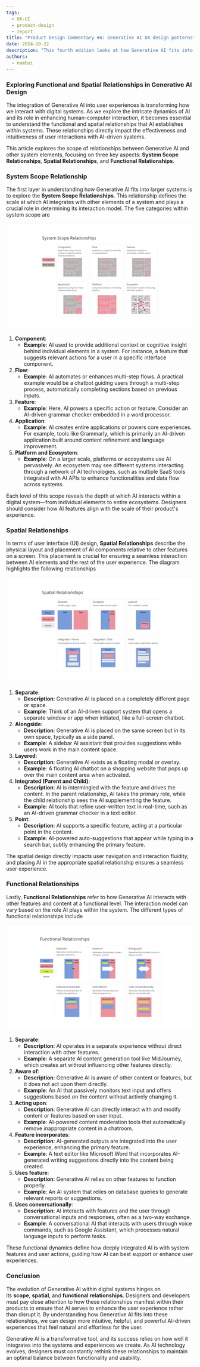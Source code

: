 ```yaml
---
tags:
  - UX-UI
  - product-design
  - report
title: "Product Design Commentary #4: Generative AI UX design patterns"
date: 2024-10-22
description: "This fourth edition looks at how Generative AI fits into digital systems. We examine the connections between AI and other parts of a system, focusing on scope, space, and function. Learn how these connections affect the way we design AI features and make them easy to use. Get practical tips on adding AI to your products in ways that make sense for users."
authors:
  - nambui
---
```


### Exploring Functional and Spatial Relationships in Generative AI Design
The integration of Generative AI into user experiences is transforming how we interact with digital systems. As we explore the intricate dynamics of AI and its role in enhancing human-computer interaction, it becomes essential to understand the functional and spatial relationships that AI establishes within systems. These relationships directly impact the effectiveness and intuitiveness of user interactions with AI-driven systems.

This article explores the scope of relationships between Generative AI and other system elements, focusing on three key aspects: **System Scope Relationships**, **Spatial Relationships**, and **Functional Relationships**.

### System Scope Relationship
The first layer in understanding how Generative AI fits into larger systems is to explore the **System Scope Relationships**. This relationship defines the scale at which AI integrates with other elements of a system and plays a crucial role in determining its interaction model. The five categories within system scope are

![](assets/4-product-design-weekly-system-scope-relationships.png)

1. **Component**:
    - **Example**: AI used to provide additional context or cognitive insight behind individual elements in a system. For instance, a feature that suggests relevant actions for a user in a specific interface component.
2. **Flow**:
    - **Example**: AI automates or enhances multi-step flows. A practical example would be a chatbot guiding users through a multi-step process, automatically completing sections based on previous inputs.
3. **Feature**:
    - **Example**: Here, AI powers a specific action or feature. Consider an AI-driven grammar checker embedded in a word processor.
4. **Application**:
    - **Example**: AI creates entire applications or powers core experiences. For example, tools like Grammarly, which is primarily an AI-driven application built around content refinement and language improvement.
5. **Platform and Ecosystem**:
    - **Example**: On a larger scale, platforms or ecosystems use AI pervasively. An ecosystem may see different systems interacting through a network of AI technologies, such as multiple SaaS tools integrated with AI APIs to enhance functionalities and data flow across systems.

Each level of this scope reveals the depth at which AI interacts within a digital system—from individual elements to entire ecosystems. Designers should consider how AI features align with the scale of their product's experience.

### Spatial Relationships
In terms of user interface (UI) design, **Spatial Relationships** describe the physical layout and placement of AI components relative to other features on a screen. This placement is crucial for ensuring a seamless interaction between AI elements and the rest of the user experience. The diagram highlights the following relationships

![](assets/4-product-design-weekly-system-spatial-relationships.png)

1. **Separate**:
    - **Description**: Generative AI is placed on a completely different page or space.
    - **Example**: Think of an AI-driven support system that opens a separate window or app when initiated, like a full-screen chatbot.
2. **Alongside**:
    - **Description**: Generative AI is placed on the same screen but in its own space, typically as a side panel.
    - **Example**: A sidebar AI assistant that provides suggestions while users work in the main content space.
3. **Layered**:
    - **Description**: Generative AI exists as a floating modal or overlay.
    - **Example**: A floating AI chatbot on a shopping website that pops up over the main content area when activated.
4. **Integrated (Parent and Child)**:
    - **Description**: AI is intermingled with the feature and drives the content. In the parent relationship, AI takes the primary role, while the child relationship sees the AI supplementing the feature.
    - **Example**: AI tools that refine user-written text in real-time, such as an AI-driven grammar checker in a text editor.
5. **Point**:
    - **Description**: AI supports a specific feature, acting at a particular point in the content.
    - **Example**: AI-powered auto-suggestions that appear while typing in a search bar, subtly enhancing the primary feature.

The spatial design directly impacts user navigation and interaction fluidity, and placing AI in the appropriate spatial relationship ensures a seamless user experience.

### Functional Relationships
Lastly, **Functional Relationships** refer to how Generative AI interacts with other features and content at a functional level. The interaction model can vary based on the role AI plays within the system. The different types of functional relationships include

![](assets/4-product-design-weekly-system-functional-relationships.png)

1. **Separate**:
    - **Description**: AI operates in a separate experience without direct interaction with other features.
    - **Example**: A separate AI content generation tool like MidJourney, which creates art without influencing other features directly.
2. **Aware of**:
    - **Description**: Generative AI is aware of other content or features, but it does not act upon them directly.
    - **Example**: An AI that passively monitors text input and offers suggestions based on the content without actively changing it.
3. **Acting upon**:
    - **Description**: Generative AI can directly interact with and modify content or features based on user input.
    - **Example**: AI-powered content moderation tools that automatically remove inappropriate content in a chatroom.
4. **Feature incorporates**:
    - **Description**: AI-generated outputs are integrated into the user experience, enhancing the primary feature.
    - **Example**: A text editor like Microsoft Word that incorporates AI-generated writing suggestions directly into the content being created.
5. **Uses feature**:
    - **Description**: Generative AI relies on other features to function properly.
    - **Example**: An AI system that relies on database queries to generate relevant reports or suggestions.
6. **Uses conversationally**:
    - **Description**: AI interacts with features and the user through conversational inputs and responses, often as a two-way exchange.
    - **Example**: A conversational AI that interacts with users through voice commands, such as Google Assistant, which processes natural language inputs to perform tasks.

These functional dynamics define how deeply integrated AI is with system features and user actions, guiding how AI can best support or enhance user experiences.

### Conclusion
The evolution of Generative AI within digital systems hinges on its **scope**, **spatial**, and **functional relationships**. Designers and developers must pay close attention to how these relationships manifest within their products to ensure that AI serves to enhance the user experience rather than disrupt it. By understanding how Generative AI fits into these relationships, we can design more intuitive, helpful, and powerful AI-driven experiences that feel natural and effortless for the user.

Generative AI is a transformative tool, and its success relies on how well it integrates into the systems and experiences we create. As AI technology evolves, designers must constantly rethink these relationships to maintain an optimal balance between functionality and usability.
